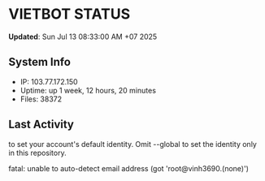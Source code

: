 # VIETBOT STATUS
**Updated**: Sun Jul 13 08:33:00 AM +07 2025

## System Info
- IP: 103.77.172.150
- Uptime: up 1 week, 12 hours, 20 minutes
- Files: 38372

## Last Activity

to set your account's default identity.
Omit --global to set the identity only in this repository.

fatal: unable to auto-detect email address (got 'root@vinh3690.(none)')
